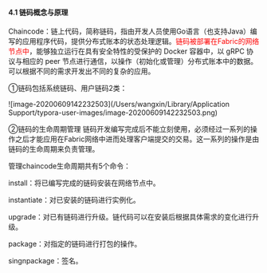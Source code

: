 #### 4.1 链码概念与原理

Chaincode：链上代码，简称链码，指由开发人员使用Go语言（也支持Java）编写的应用程序代码，提供分布式账本的状态处理逻辑。<font color=red>链码被部署在Fabric的网络节点中</font>，能够独立运行在具有安全特性的受保护的 Docker 容器中，以 gRPC 协议与相应的 peer 节点进行通信，以操作（初始化或管理）分布式账本中的数据。可以根据不同的需求开发出不同的复杂的应用。

①链码包括系统链码、用户链码2类：

![image-20200609142232503](/Users/wangxin/Library/Application Support/typora-user-images/image-20200609142232503.png)



②链码的生命周期管理
      链码开发编写完成后不能立刻使用，必须经过一系列的操作之后才能应用在Fabric网络中进而处理客户端提交的交易。这一系列的操作是由链码的生命周期来负责管理。

管理chaincode生命周期共有5个命令：

install：将已编写完成的链码安装在网络节点中。

instantiate：对已安装的链码进行实例化。

upgrade：对已有链码进行升级。链代码可以在安装后根据具体需求的变化进行升级。

package：对指定的链码进行打包的操作。

singnpackage：签名。